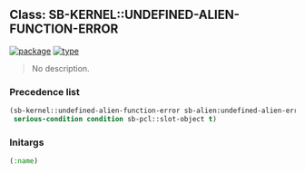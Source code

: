 ## Class: SB-KERNEL::UNDEFINED-ALIEN-FUNCTION-ERROR
[![package](https://img.shields.io/badge/Package-SB--KERNEL-5f9ea0.svg?style=social&colorA=999999)](../) [![type](https://img.shields.io/badge/Type-Class-5f9ea0.svg?style=social&colorA=999999)](../#class) 

> No description.

### Precedence list
```cl
(sb-kernel::undefined-alien-function-error sb-alien:undefined-alien-error cell-error error
 serious-condition condition sb-pcl::slot-object t)
```
### Initargs
```cl
(:name)
```
